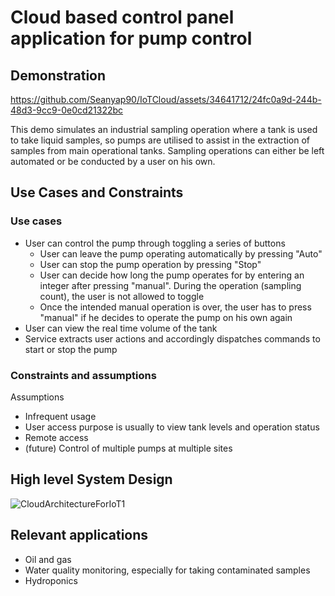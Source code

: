 <h1>Cloud based control panel application for pump control</h1>

<h2>Demonstration</h2>

https://github.com/Seanyap90/IoTCloud/assets/34641712/24fc0a9d-244b-48d3-9cc9-0e0cd21322bc


This demo simulates an industrial sampling operation where a tank is used to take liquid samples, so pumps are utilised to assist in the extraction of samples from main operational tanks.  Sampling operations can either be left automated or be conducted by a user on his own.

<h2>Use Cases and Constraints</h2>

<h3>Use cases</h3>

- User can control the pump through toggling a series of buttons
   - User can leave the pump operating automatically by pressing "Auto"
   - User can stop the pump operation by pressing "Stop"
   - User can decide how long the pump operates for by entering an integer after pressing "manual".  During the operation (sampling count), the user is not allowed to toggle
   - Once the intended manual operation is over, the user has to press "manual" if he decides to operate the pump on his own again
- User can view the real time volume of the tank
- Service extracts user actions and accordingly dispatches commands to start or stop the pump

<h3>Constraints and assumptions</h3>

<p>Assumptions</p>

- Infrequent usage
- User access purpose is usually to view tank levels and operation status
- Remote access
- (future) Control of multiple pumps at multiple sites

<h2>High level System Design</h2>

![CloudArchitectureForIoT1](https://github.com/Seanyap90/IoTCloud/assets/34641712/7447e16a-78da-4359-a8e4-6f82c170c83d)

<h2>Relevant applications</h2>

- Oil and gas
- Water quality monitoring, especially for taking contaminated samples
- Hydroponics
